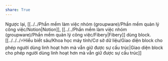 ```yaml
---  
share: True  
---  
```

Ngược lại, [[../../Phần mềm làm việc nhóm (groupware)/Phần mềm quản lý công việc/Notion|Notion]], [[../../Phần mềm làm việc nhóm (groupware)/Phần mềm quản lý công việc/Fibery|Fibery]] dùng block. [[../../../⚡Hiểu biết sâu/Khoa học máy tính/Cơ sở dữ liệu/Giao diện block cho phép người dùng linh hoạt hơn mà vẫn giữ được sự cấu trúc|Giao diện block cho phép người dùng linh hoạt hơn mà vẫn giữ được sự cấu trúc]]  
